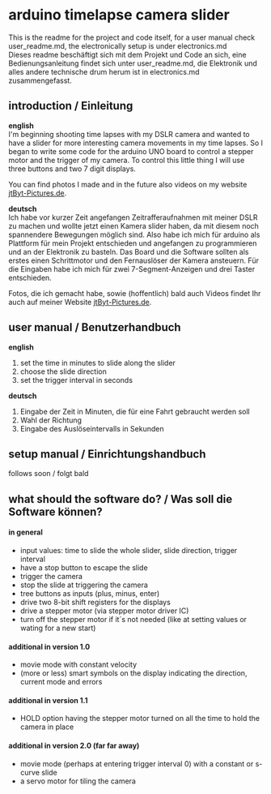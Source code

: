 # arduino timelapse camera slider
This is the readme for the project and code itself, for a user manual check user_readme.md, the electronically setup is under electronics.md  
Dieses readme beschäftigt sich mit dem Projekt und Code an sich, eine Bedienungsanleitung findet sich unter user_readme.md, die Elektronik und alles andere technische drum herum ist in electronics.md zusammengefasst.

## introduction / Einleitung
**english**  
I'm beginning shooting time lapses with my DSLR camera and wanted to have a slider for more interesting camera movements in my time lapses. So I began to write some code for the arduino UNO board to control a stepper motor and the trigger of my camera.
To control this little thing I will use three buttons and two 7 digit displays.

You can find photos I made and in the future also videos on my website [jtByt-Pictures.de](http://jtByt-Pictures.de "my website").

**deutsch**  
Ich habe vor kurzer Zeit angefangen Zeitrafferaufnahmen mit meiner DSLR zu machen und wollte jetzt einen Kamera slider haben, da mit diesem noch spannendere Bewegungen möglich sind.
Also habe ich mich für arduino als Plattform für mein Projekt entschieden und angefangen zu programmieren und an der Elektronik zu basteln.
Das Board und die Software sollten als erstes einen Schrittmotor und den Fernauslöser der Kamera ansteuern. Für die Eingaben habe ich mich für zwei 7-Segment-Anzeigen und drei Taster entschieden.

Fotos, die ich gemacht habe, sowie (hoffentlich) bald auch Videos findet Ihr auch auf meiner Website [jtByt-Pictures.de](http://jtByt-Pictures.de "my website").

## user manual / Benutzerhandbuch  
**english**  

1. set the time in minutes to slide along the slider
2. choose the slide direction
3. set the trigger interval in seconds
   
**deutsch**  

1. Eingabe der Zeit in Minuten, die für eine Fahrt gebraucht werden soll  
2. Wahl der Richtung  
3. Eingabe des Auslöseintervalls in Sekunden  

## setup manual / Einrichtungshandbuch
follows soon / folgt bald


## what should the software do? / Was soll die Software können?
#### in general
* input values: time to slide the whole slider, slide direction, trigger interval
* have a stop button to escape the slide
* trigger the camera
* stop the slide at triggering the camera
* tree buttons as inputs (plus, minus, enter)
* drive two 8-bit shift registers for the displays
* drive a stepper motor (via stepper motor driver IC)
* turn off the stepper motor if it´s not needed (like at setting values or wating for a new start)


#### additional in version 1.0
* movie mode with constant velocity
* (more or less) smart symbols on the display indicating the direction, current mode and errors

#### additional in version 1.1
* HOLD option having the stepper motor turned on all the time to hold the camera in place

#### additional in version 2.0 (far far away)
* movie mode (perhaps at entering trigger interval 0) with a constant or s-curve slide
* a servo motor for tiling the camera